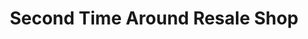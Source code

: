---
title: "Second Time Around Resale Shop"
url: /saginaw/second-time-around-resale-shop/
shop: Kleidung
---